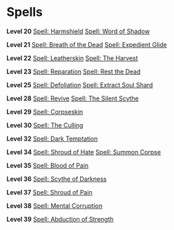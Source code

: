 <!-- TITLE: Grim Reaper -->
<!-- SUBTITLE: Every mortal has a doom, and those that usher the deceased to the afterlife are known as Grim Reapers.  Spectres of mortality, these entities move swiftly and silently through the mortal planes, sending chills down the spines of those they pass by.  -->

# Spells
**Level 20**
[Spell: Harmshield](harmshield)
[Spell: Word of Shadow](word-of-shadow)

**Level 21**
[Spell: Breath of the Dead](breath-of-the-dead)
[Spell: Expedient Glide](expedient-glide)

**Level 22**
[Spell: Leatherskin](leatherskin)
[Spell: The Harvest](the-harvest)

**Level 23**
[Spell: Reparation](reparation)
[Spell: Rest the Dead](rest-the-dead)

**Level 25**
[Spell: Defoliation](defoliation)
[Spell: Extract Soul Shard](extract-soul-shard)

**Level 28**
[Spell: Revive](revive)
[Spell: The Silent Scythe](the-silent-scythe)

**Level 29**
[Spell: Corpseskin](corpseskin)

**Level 30**
[Spell: The Culling](spell-the-culling)

**Level 32**
[Spell: Dark Temptation](spell-dark-temptation)

**Level 34**
[Spell: Shroud of Hate](spell-shroud-of-hate)
[Spell: Summon Corpse](spell-summon-corpse)

**Level 35**
[Spell: Blood of Pain](spell-blood-of-pain)

**Level 36**
[Spell: Scythe of Darkness](spell-scythe-of-darkness)

**Level 37**
[Spell: Shroud of Pain](spell-shroud-of-pain)

**Level 38**
[Spell: Mental Corruption](spell-mental-corruption)

**Level 39**
[Spell: Abduction of Strength](spell-abduction-of-strength)